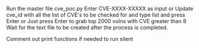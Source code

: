 Run the master file cve_poc.py
Enter CVE-XXXX-XXXXX as input or
Update cve_id with all the list of CVE's to be checked for and type list and press Enter or
Just press Enter to grab top 2000 vulns with CVE greater than 8
Wait for the text file to be created after the process is completed.


Comment out print functions if needed to run silent
